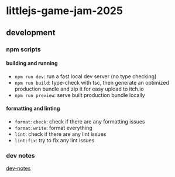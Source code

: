 # littlejs-game-jam-2025

## development

### npm scripts

#### building and running

- `npm run dev`: run a fast local dev server (no type checking)
- `npm run build`: type-check with tsc, then generate an optimized production bundle and zip it for easy upload to itch.io
- `npm run preview`: serve built production bundle locally

#### formatting and linting

- `format:check`: check if there are any formatting issues
- `format:write`: format everything
- `lint`: check if there are any lint issues
- `lint:fix`: try to fix any lint issues

### dev notes

[dev-notes](dev-notes.md)
